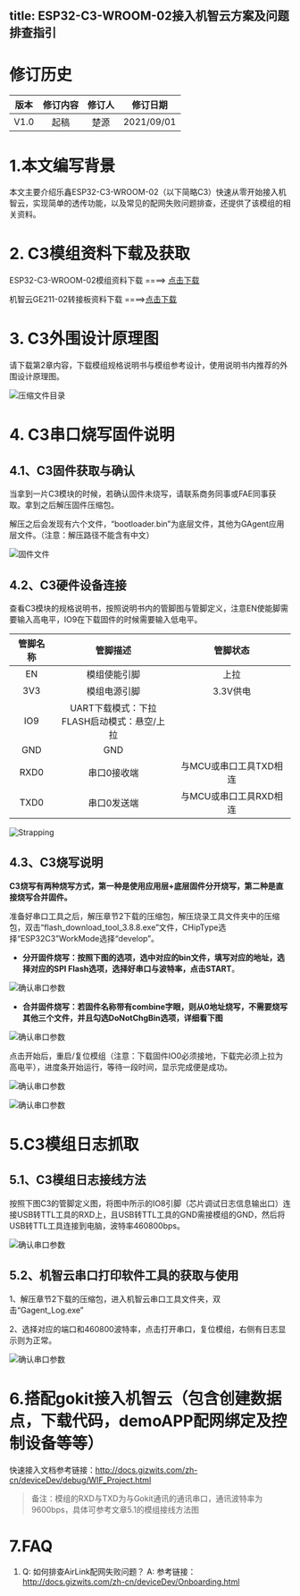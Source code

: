 title: ESP32-C3-WROOM-02接入机智云方案及问题排查指引
---

# 修订历史

| 版本 | 修订内容 | 修订人 |  修订日期  |
| :--: | :------: | :----: | :--------: |
| V1.0 |   起稿   |  楚源  | 2021/09/01 |

# 1.本文编写背景

本文主要介绍乐鑫ESP32-C3-WROOM-02（以下简略C3）快速从零开始接入机智云，实现简单的透传功能，以及常见的配网失败问题排查，还提供了该模组的相关资料。

# 2. C3模组资料下载及获取

ESP32-C3-WROOM-02模组资料下载 ====> [点击下载](https://gizwits-doc-1251025085.cos.ap-guangzhou.myqcloud.com/ModuleData/WIFI-Module/ESP-ESP32-C3/ESP32-C3-WROOM-02%E6%A8%A1%E7%BB%84%E8%B5%84%E6%96%99.zip)

机智云GE211-02转接板资料下载 ====>[点击下载](https://gizwits-doc-1251025085.cos.ap-guangzhou.myqcloud.com/GizwitsDTUData/GE211/GE211%E6%8E%A5%E5%85%A5%E6%96%87%E6%A1%A3/%E6%9C%BA%E6%99%BA%E4%BA%91GE211-02%E8%BD%AC%E6%8E%A5%E6%9D%BF%E6%8E%A5%E5%85%A5%E6%9C%BA%E6%99%BA%E4%BA%91%E6%96%B9%E6%A1%88%E5%8F%8A%E9%97%AE%E9%A2%98%E6%8E%92%E6%9F%A5%E6%8C%87%E5%BC%95V1.0.0.pdf)

# 3. C3外围设计原理图

请下载第2章内容，下载模组规格说明书与模组参考设计，使用说明书内推荐的外围设计原理图。

![压缩文件目录](/assets/zh-cn/deviceDev/ESP32-C3/1.png)

# 4. C3串口烧写固件说明

## 4.1、C3固件获取与确认

当拿到一片C3模块的时候，若确认固件未烧写，请联系商务同事或FAE同事获取。拿到之后解压固件压缩包。

解压之后会发现有六个文件，“bootloader.bin”为底层文件，其他为GAgent应用层文件。（注意：解压路径不能含有中文）

![固件文件](/assets/zh-cn/deviceDev/ESP32-C3/2.png)

## 4.2、C3硬件设备连接

查看C3模块的规格说明书，按照说明书内的管脚图与管脚定义，注意EN使能脚需要输入高电平，IO9在下载固件的时候需要输入低电平。

| 管脚名称 |                     管脚描述                     |        管脚状态        |
| :------: | :----------------------------------------------: | :--------------------: |
|    EN    |                   模组使能引脚                   |          上拉          |
|   3V3    |                   模组电源引脚                   |        3.3V供电        |
|   IO9    | UART下载模式：下拉<br />FLASH启动模式：悬空/上拉 |                        |
|   GND    |                       GND                        |                        |
|   RXD0   |                   串口0接收端                    | 与MCU或串口工具TXD相连 |
|   TXD0   |                   串口0发送端                    | 与MCU或串口工具RXD相连 |

![Strapping](/assets/zh-cn/deviceDev/ESP32-C3/3.png)



## 4.3、C3烧写说明

**C3烧写有两种烧写方式，第一种是使用应用层+底层固件分开烧写，第二种是直接烧写合并固件。**

准备好串口工具之后，解压章节2下载的压缩包，解压烧录工具文件夹中的压缩包，双击“flash_download_tool_3.8.8.exe”文件，CHipType选择“ESP32C3”WorkMode选择“develop”。

- **分开固件烧写：按照下图的选项，选中对应的bin文件，填写对应的地址，选择对应的SPI Flash选项，选择好串口与波特率，点击START**。

![确认串口参数](/assets/zh-cn/deviceDev/ESP32-C3/4.png)

- **合并固件烧写：若固件名称带有combine字眼，则从0地址烧写，不需要烧写其他三个文件，并且勾选DoNotChgBin选项，详细看下图**

![确认串口参数](/assets/zh-cn/deviceDev/ESP32-C3/5.png)

点击开始后，重启/复位模组（注意：下载固件IO0必须接地，下载完必须上拉为高电平），进度条开始运行，等待一段时间，显示完成便是成功。

![确认串口参数](/assets/zh-cn/deviceDev/ESP32-C3/6.png)

![确认串口参数](/assets/zh-cn/deviceDev/ESP32-C3/7.png)

# 5.C3模组日志抓取

## 5.1、C3模组日志接线方法

按照下图C3的管脚定义图，将图中所示的IO8引脚（芯片调试日志信息输出口）连接USB转TTL工具的RXD上，且USB转TTL工具的GND需接模组的GND，然后将USB转TTL工具连接到电脑，波特率460800bps。

![确认串口参数](/assets/zh-cn/deviceDev/ESP32-C3/8.png)

## 5.2、机智云串口打印软件工具的获取与使用

1、解压章节2下载的压缩包，进入机智云串口工具文件夹，双击“Gagent_Log.exe”

2、选择对应的端口和460800波特率，点击打开串口，复位模组，右侧有日志显示则为正常。

![确认串口参数](/assets/zh-cn/deviceDev/ESP32-C3/9.png)


# 6.搭配gokit接入机智云（包含创建数据点，下载代码，demoAPP配网绑定及控制设备等等）

快速接入文档参考链接：http://docs.gizwits.com/zh-cn/deviceDev/debug/WIF_Project.html

> 备注：模组的RXD与TXD为与Gokit通讯的通讯串口，通讯波特率为9600bps，具体可参考文章5.1的模组接线方法图

# 7.FAQ

1. Q: 如何排查AirLink配网失败问题？
   A: 参考链接：http://docs.gizwits.com/zh-cn/deviceDev/Onboarding.html


